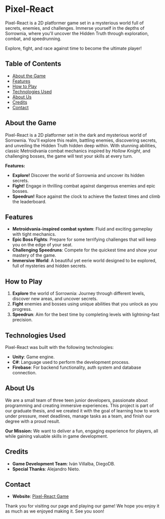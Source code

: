 # Pixel-React

Pixel-React is a 2D platformer game set in a mysterious world full of secrets, enemies, and challenges. Immerse yourself in the depths of Sorrownia, where you'll uncover the Hidden Truth through exploration, combat, and speedrunning.

Explore, fight, and race against time to become the ultimate player!

## Table of Contents
- [About the Game](#about-the-game)
- [Features](#features)
- [How to Play](#how-to-play)
- [Technologies Used](#technologies-used)
- [About Us](#about-us)
- [Credits](#credits)
- [Contact](#contact)

## About the Game

Pixel-React is a 2D platformer set in the dark and mysterious world of Sorrownia. You'll explore this realm, battling enemies, discovering secrets, and unveiling the Hidden Truth hidden deep within. With stunning abilities, classic Metroidvania combat mechanics inspired by *Hollow Knight*, and challenging bosses, the game will test your skills at every turn.

**Features:**
- **Explore!** Discover the world of Sorrownia and uncover its hidden secrets.
- **Fight!** Engage in thrilling combat against dangerous enemies and epic bosses.
- **Speedrun!** Race against the clock to achieve the fastest times and climb the leaderboard.

## Features

- **Metroidvania-inspired combat system**: Fluid and exciting gameplay with tight mechanics.
- **Epic Boss Fights**: Prepare for some terrifying challenges that will keep you on the edge of your seat.
- **Challenging Speedruns**: Compete for the quickest time and show your mastery of the game.
- **Immersive World**: A beautiful yet eerie world designed to be explored, full of mysteries and hidden secrets.

## How to Play

1. **Explore** the world of Sorrownia: Journey through different levels, discover new areas, and uncover secrets.
2. **Fight** enemies and bosses using unique abilities that you unlock as you progress.
3. **Speedrun**: Aim for the best time by completing levels with lightning-fast precision.

## Technologies Used

Pixel-React was built with the following technologies:
- **Unity**: Game engine.
- **C#**: Language used to perform the development process.
- **Firebase**: For backend functionality, auth system and database connection.

## About Us

We are a small team of three teen junior developers, passionate about programming and creating immersive experiences. This project is part of our graduate thesis, and we created it with the goal of learning how to work under pressure, meet deadlines, manage tasks as a team, and finish our degree with a proud result.

**Our Mission:**
We want to deliver a fun, engaging experience for players, all while gaining valuable skills in game development.

## Credits

- **Game Development Team**: Iván Villalba, DiegoDB.
- **Special Thanks**: Alejandro Nieto.

## Contact

- **Website**: [Pixel-React Game](https://pixel-react-game.web.app/home)

Thank you for visiting our page and playing our game! We hope you enjoy it as much as we enjoyed making it. See you soon!
